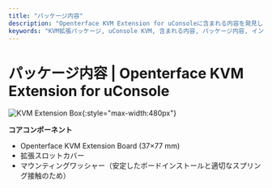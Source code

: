 ```yaml
---
title: "パッケージ内容"
description: "Openterface KVM Extension for uConsoleに含まれる内容を発見してください。シームレスなインストールと即座の使用のための完全なパッケージ内容。"
keywords: "KVM拡張パッケージ, uConsole KVM, 含まれる内容, パッケージ内容, インストールアクセサリー, KVM拡張アクセサリー"
---
```


# **パッケージ内容** | Openterface KVM Extension for uConsole

![KVM Extension Box](https://assets.openterface.com/images/product/openterface-kvm-uconsole-extension-pcb-front.webp){:style="max-width:480px"}

**コアコンポーネント**

- Openterface KVM Extension Board (37×77 mm) 
- 拡張スロットカバー
- マウンティングワッシャー（安定したボードインストールと適切なスプリング接触のため）
